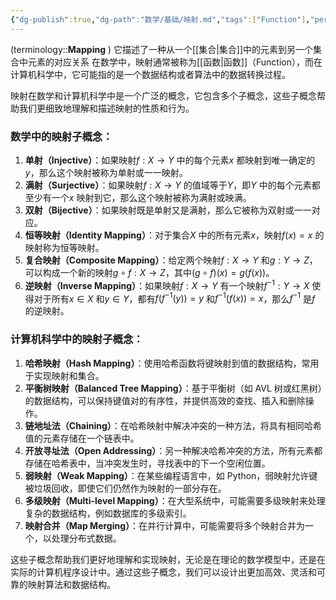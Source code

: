 ```yaml
---
{"dg-publish":true,"dg-path":"数学/基础/映射.md","tags":["Function"],"permalink":"/数学/基础/映射/","dgPassFrontmatter":true,"noteIcon":"","created":"2024-05-21T15:20:28.345+08:00","updated":"2025-04-12T17:38:15.058+08:00"}
---
```



(terminology::**Mapping** )
它描述了一种从一个[[集合\|集合]]中的元素到另一个集合中元素的对应关系
在数学中，映射通常被称为[[函数\|函数]]（Function），而在计算机科学中，它可能指的是一个数据结构或者算法中的数据转换过程。

映射在数学和计算机科学中是一个广泛的概念，它包含多个子概念，这些子概念帮助我们更细致地理解和描述映射的性质和行为。

### 数学中的映射子概念：
1. **单射（Injective）**：如果映射$f: X \rightarrow Y$ 中的每个元素$x$ 都映射到唯一确定的$y$，那么这个映射被称为单射或一一映射。
2. **满射（Surjective）**：如果映射$f: X \rightarrow Y$ 的值域等于$Y$，即$Y$ 中的每个元素都至少有一个$x$ 映射到它，那么这个映射被称为满射或映满。
3. **双射（Bijective）**：如果映射既是单射又是满射，那么它被称为双射或一一对应。
4. **恒等映射（Identity Mapping）**：对于集合$X$ 中的所有元素$x$，映射$f (x) = x$ 的映射称为恒等映射。
5. **复合映射（Composite Mapping）**：给定两个映射$f: X \rightarrow Y$ 和$g: Y \rightarrow Z$，可以构成一个新的映射$g \circ f: X \rightarrow Z$，其中$(g \circ f)(x) = g (f (x))$。
6. **逆映射（Inverse Mapping）**：如果映射$f: X \rightarrow Y$ 有一个映射$f^{-1}: Y \rightarrow X$ 使得对于所有$x \in X$ 和$y \in Y$，都有$f (f^{-1}(y)) = y$ 和$f^{-1}(f (x)) = x$，那么$f^{-1}$ 是$f$ 的逆映射。

### 计算机科学中的映射子概念：
1. **哈希映射（Hash Mapping）**：使用哈希函数将键映射到值的数据结构，常用于实现映射和集合。
2. **平衡树映射（Balanced Tree Mapping）**：基于平衡树（如 AVL 树或红黑树）的数据结构，可以保持键值对的有序性，并提供高效的查找、插入和删除操作。
3. **链地址法（Chaining）**：在哈希映射中解决冲突的一种方法，将具有相同哈希值的元素存储在一个链表中。
4. **开放寻址法（Open Addressing）**：另一种解决哈希冲突的方法，所有元素都存储在哈希表中，当冲突发生时，寻找表中的下一个空闲位置。
5. **弱映射（Weak Mapping）**：在某些编程语言中，如 Python，弱映射允许键被垃圾回收，即使它们仍然作为映射的一部分存在。
6. **多级映射（Multi-level Mapping）**：在大型系统中，可能需要多级映射来处理复杂的数据结构，例如数据库的多级索引。
7. **映射合并（Map Merging）**：在并行计算中，可能需要将多个映射合并为一个，以处理分布式数据。

这些子概念帮助我们更好地理解和实现映射，无论是在理论的数学模型中，还是在实际的计算机程序设计中。通过这些子概念，我们可以设计出更加高效、灵活和可靠的映射算法和数据结构。

